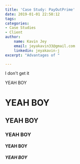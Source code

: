 ```yaml
---
title: 'Case Study: PayOutPrime'
date: 2019-01-01 22:58:12
tags: 
categories: 
- Case Studies
- Client
author: 
    name: Kavin Jey
    email: jeyakavin33@gmail.com
    linkedin: jeyakavin-j
excerpt: "Advantages of "

---
```



I don't get it 


YEAH BOY 
# YEAH BOY
## YEAH BOY
### YEAH BOY
#### YEAH BOY
##### YEAH BOY